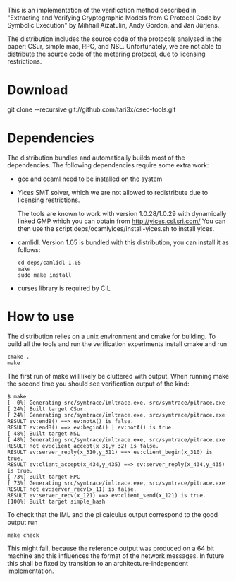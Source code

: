 
This is an implementation of the verification method described in 
"Extracting and Verifying Cryptographic Models from C Protocol Code by Symbolic Execution" 
by Mihhail Aizatulin, Andy Gordon, and Jan Jürjens.

The distribution includes the source code of the protocols analysed in the paper: CSur,
simple mac, RPC, and NSL. Unfortunately, we are not able to distribute the source code 
of the metering protocol, due to licensing restrictions.

Download
========

git clone --recursive git://github.com/tari3x/csec-tools.git

Dependencies
============

The distribution bundles and automatically builds most of the dependencies. 
The following dependencies require some extra work:

- gcc and ocaml need to be installed on the system

- Yices SMT solver, which we are not allowed to redistribute due to licensing restrictions. 

  The tools are known to work with version 1.0.28/1.0.29 with dynamically linked GMP which you can obtain from
    http://yices.csl.sri.com/
  You can then use the script
    deps/ocamlyices/install-yices.sh
  to install yices.

- camlidl. Version 1.05 is bundled with this distribution, you can install it as follows:

      cd deps/camlidl-1.05
      make
      sudo make install

- curses library is required by CIL

How to use
==========

The distribution relies on a unix environment and cmake for building. 
To build all the tools and run the verification experiments install cmake and run

    cmake .
    make

The first run of make will likely be cluttered with output.
When running make the second time you should see verification output of the kind:
	
    $ make
    [  0%] Generating src/symtrace/imltrace.exe, src/symtrace/pitrace.exe
    [ 24%] Built target CSur
    [ 24%] Generating src/symtrace/imltrace.exe, src/symtrace/pitrace.exe
    RESULT ev:endB() ==> ev:notA() is false.
    RESULT ev:endB() ==> ev:beginA() | ev:notA() is true.
    [ 48%] Built target NSL
    [ 48%] Generating src/symtrace/imltrace.exe, src/symtrace/pitrace.exe
    RESULT not ev:client_accept(x_31,y_32) is false.
    RESULT ev:server_reply(x_310,y_311) ==> ev:client_begin(x_310) is true.
    RESULT ev:client_accept(x_434,y_435) ==> ev:server_reply(x_434,y_435) is true.
    [ 73%] Built target RPC
    [ 73%] Generating src/symtrace/imltrace.exe, src/symtrace/pitrace.exe
    RESULT not ev:server_recv(x_11) is false.
    RESULT ev:server_recv(x_121) ==> ev:client_send(x_121) is true.
    [100%] Built target simple_hash
	
To check that the IML and the pi calculus output correspond to the good output run 

    make check

This might fail, because the reference output was produced on a 64 bit machine and 
this influences the format of the network messages. In future this shall be fixed by
transition to an architecture-independent implementation.

